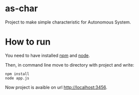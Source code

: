 # as-char
Project to make simple characteristic for Autonomous System.

# How to run
You need to have installed [npm](https://nodejs.org/en/download/) and [node](https://nodejs.org/en/download/).

Then, in command line move to directory with project and write:
```
npm install
node app.js
```

Now project is avaible on url [http://localhost:3456](http://localhost:3456).
